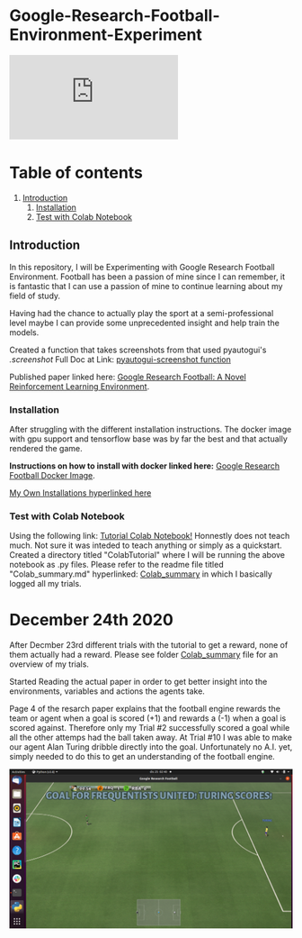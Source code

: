# Google-Research-Football-Environment-Experiment

![](https://www.androidpolice.com/wp-content/themes/ap2/ap_resize/ap_resize.php?src=https%3A%2F%2Fwww.androidpolice.com%2Fwp-content%2Fuploads%2F2018%2F05%2Fgoogle-ai-hero.png&w=728)



# Table of contents
1. [Introduction](#introduction)
    1. [Installation](#Installation)
    2. [Test with Colab Notebook](#ColabNotebook)
<!--
see how to make table of contents in markdown: https://stackoverflow.com/questions/11948245/markdown-to-create-pages-and-table-of-contents


2. [Some paragraph](#paragraph1)
    1. [Sub paragraph](#subparagraph1)
3. [Another paragraph](#paragraph2)
-->
## Introduction <a name="introduction"></a>

In this repository, I will be Experimenting with Google Research Football Environment.
Football has been a passion of mine since I can remember, it is fantastic that I can use a passion of mine to continue learning about my field of study.

Having had the chance to actually play the sport at a semi-professional level maybe I can provide some unprecedented insight and help train the models.

Created a function that takes screenshots from that used pyautogui's _.screenshot_
Full Doc at Link: [pyautogui-screenshot function](https://pyautogui.readthedocs.io/en/latest/screenshot.html)

Published paper linked here: [Google Research Football: A Novel Reinforcement Learning Environment](https://arxiv.org/pdf/1907.11180.pdf).


### Installation <a name="ColabNotebook"></a>
After struggling with the different installation instructions. The docker image with gpu support and tensorflow base was by far the best and that actually rendered the game.


**Instructions on how to install with docker linked here:** [Google Research Football Docker Image](https://github.com/google-research/football/blob/master/gfootball/doc/docker.md).


[My Own Installations hyperlinked here](./installation.md)


### Test with Colab Notebook<a name="Test with Colab Notebook"></a>

Using the following link: [Tutorial Colab Notebook!](https://colab.research.google.com/github/google-research/football/blob/master/gfootball/colabs/gfootball_example_from_prebuild.ipynb) 
Honnestly does not teach much. Not sure it was inteded to teach anything or simply as a quickstart. Created a directory titled "ColabTutorial" where I will be running the above notebook as .py files. Please refer to the readme file titled "Colab_summary.md" hyperlinked: [Colab_summary](https://github.com/GateraGael/Google-Research-Football-Environment-Experiment/blob/main/ColabTutorial/colab_summary.md) in which I basically logged all my trials.

<!--
## Some paragraph <a name="paragraph1"></a>
The first paragraph text

### Sub paragraph <a name="subparagraph1"></a>
This is a sub paragraph, formatted in heading 3 style

## Another paragraph <a name="paragraph2"></a>
The second paragraph text

-->


# December 24th 2020
After Decmber 23rd different trials with the tutorial to get a reward, none of them actually had a reward.
Please see folder [Colab_summary](https://github.com/GateraGael/Google-Research-Football-Environment-Experiment/blob/main/ColabTutorial/colab_summary.md) file for an overview of my trials.

Started Reading the actual paper in order to get better insight into the environments, variables and actions the agents take.

Page 4 of the resarch paper explains that the football engine rewards the team or agent when a goal is scored (+1) and rewards a (-1) when a goal is scored against. Therefore only my Trial #2 successfully scored a goal while all the other attemps had the ball taken away.
At Trial #10 I was able to make our agent Alan Turing dribble directly into the goal.
Unfortunately no A.I. yet, simply needed to do this to get an understanding of the football engine.

![](ColabTutorial/trial10_logs/screenshots/00m40s.png)




